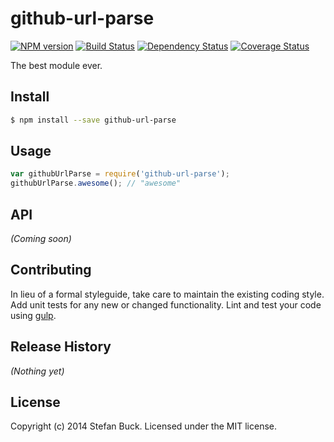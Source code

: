 # github-url-parse 
[![NPM version][npm-image]][npm-url] [![Build Status][travis-image]][travis-url] [![Dependency Status][daviddm-url]][daviddm-image] [![Coverage Status][coveralls-image]][coveralls-url]

The best module ever.


## Install

```bash
$ npm install --save github-url-parse
```


## Usage

```javascript
var githubUrlParse = require('github-url-parse');
githubUrlParse.awesome(); // "awesome"
```

## API

_(Coming soon)_


## Contributing

In lieu of a formal styleguide, take care to maintain the existing coding style. Add unit tests for any new or changed functionality. Lint and test your code using [gulp](http://gulpjs.com/).


## Release History

_(Nothing yet)_


## License

Copyright (c) 2014 Stefan Buck. Licensed under the MIT license.



[npm-url]: https://npmjs.org/package/github-url-parse
[npm-image]: https://badge.fury.io/js/github-url-parse.svg
[travis-url]: https://travis-ci.org/stefanbuck/github-url-parse
[travis-image]: https://travis-ci.org/stefanbuck/github-url-parse.svg?branch=master
[daviddm-url]: https://david-dm.org/stefanbuck/github-url-parse.svg?theme=shields.io
[daviddm-image]: https://david-dm.org/stefanbuck/github-url-parse
[coveralls-url]: https://coveralls.io/r/stefanbuck/github-url-parse
[coveralls-image]: https://coveralls.io/repos/stefanbuck/github-url-parse/badge.png
